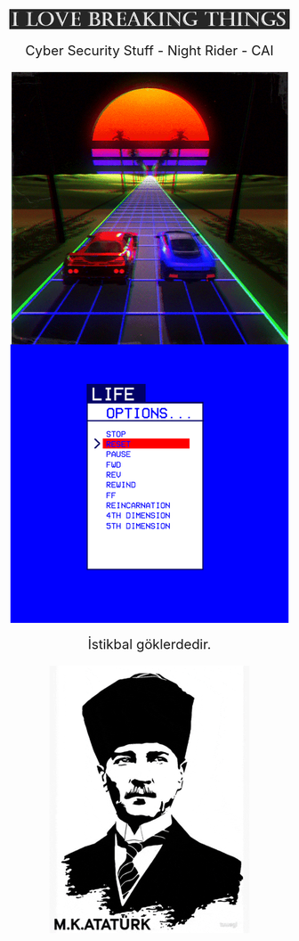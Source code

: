 <div align="center">
<img src="https://raw.githubusercontent.com/CAI-xd/CAI-xd/main/img/love_breaking.PNG" alt="things" align="center">
</div>

<div align="center">
<p style="color=blue;font-size:24px">Cyber Security Stuff - Night Rider - CAI</p>
</div>

<div align="center">
<img src="https://raw.githubusercontent.com/CAI-xd/CAI-xd/main/gif/retro.gif" alt="riding" align="center">
</div>

<div align="center">
<img src="https://raw.githubusercontent.com/CAI-xd/CAI-xd/main/gif/retro_lifechoices.gif" alt="life" align="center">
</div>

<div align="center">
<p style="color=blue;font-size:24px">İstikbal göklerdedir.</p>
</div>

<div align="center">
<img src="https://raw.githubusercontent.com/CAI-xd/CAI-xd/main/gif/ataturk.gif" alt="MKA" align="center">
</div>
